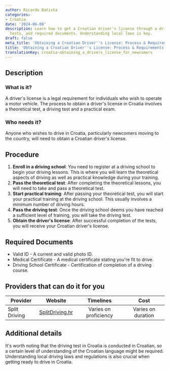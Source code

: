 ```yaml
---
author: Ricardo Batista
categories:
- Croatia
date: '2024-06-08'
description: Learn how to get a Croatian driver's license through a driver's school,
  tests, and required documents. Understanding local laws is key.
draft: false
meta_title: 'Obtaining a Croatian Driver''s License: Process & Requirements'
title: 'Obtaining a Croatian Driver''s License: Process & Requirements'
translationKey: croatia-obtaining_a_drivers_license_for_newcomers
---
```



## Description
### What is it?
A driver's license is a legal requirement for individuals who wish to operate a motor vehicle. The process to obtain a driver's license in Croatia involves a theoretical test, a driving test and a practical exam.

### Who needs it?
Anyone who wishes to drive in Croatia, particularly newcomers moving to the country, will need to obtain a Croatian driver's license.

## Procedure
1. **Enroll in a driving school**: You need to register at a driving school to begin your driving lessons. This is where you will learn the theoretical aspects of driving as well as practical knowledge during your training.
2. **Pass the theoretical test**: After completing the theoretical lessons, you will need to take and pass a theoretical test.
3. **Start practical training**: After passing your theoretical test, you will start your practical training at the driving school. This usually involves a minimum number of driving hours.
4. **Pass the driving test**: Once the driving school deems you have reached a sufficient level of training, you will take the driving test.
5. **Obtain the driver's license**: After successful completion of the tests, you will receive your Croatian driver's license.

## Required Documents
- Valid ID - A current and valid photo ID.
- Medical Certificate - A medical certificate stating you're fit to drive.
- Driving School Certificate - Certification of completion of a driving course.

## Providers that can do it for you

| Provider        |     Website     |     Timelines    |       Cost      |
| --------------- | --------------- |  :-------------: | :-------------: |
| Split Driving   |  [SplitDriving.hr](http://www.splitdriving.hr/)       |   Varies on proficiency      |  Varies on duration      |

## Additional details
It's worth noting that the driving test in Croatia is conducted in Croatian, so a certain level of understanding of the Croatian language might be required. Understanding local driving laws and regulations is also crucial when getting ready to drive in Croatia.
